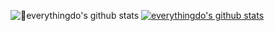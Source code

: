 ![everythingdo's github stats](https://github-readme-stats.vercel.app/api?username=본인ID&show_icons=true)
[![everythingdo's github stats](https://github-readme-stats.vercel.app/api/top-langs/?username=본인ID&show_icons=true&hide_border=true&title_color=004386&icon_color=004386&layout=compact)](https://github.com/본인ID)
